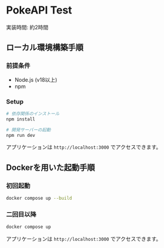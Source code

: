 # PokeAPI Test

実装時間: 約2時間

## ローカル環境構築手順

### 前提条件
- Node.js (v18以上)
- npm

### Setup
```bash
# 依存関係のインストール
npm install

# 開発サーバーの起動
npm run dev
```


アプリケーションは `http://localhost:3000` でアクセスできます。

## Dockerを用いた起動手順

### 初回起動
```bash
docker compose up --build
```

### 二回目以降
```bash
docker compose up
```

アプリケーションは `http://localhost:3000` でアクセスできます。


